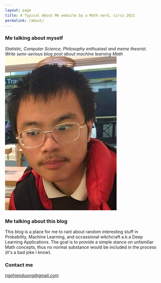 ```yaml
---
layout: page
title: A Typical About Me website by a Math nerd, circa 2021
permalink: /about/
---
```

### Me talking about myself
*Statistic, Computer Science, Philosophy enthusiast and meme theorist. Write semi-serious blog post about machine learning Math*
![My Photo](https://github.com/ngohienduong/ngohienduong.github.io/blob/master/images/portrait.jpg?raw=true)
### Me talking about this blog
This blog is a place for me to rant about random interesting stuff in Probability, Machine Learning, and occassional witchcraft a.k.a Deep Learning Applications. The goal is to provide a simple stance on unfamiliar Math concepts, thus no normal substance would be included in the process (it's a bad joke I know). 
### Contact me
[ngohienduong@gmail.com](mailto:email@domain.com)
